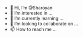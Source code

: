- 👋 Hi, I’m @Sharoyan
- 👀 I’m interested in ...
- 🌱 I’m currently learning ...
- 💞️ I’m looking to collaborate on ...
- 📫 How to reach me ...

<!---
Sharoyan/Sharoyan is a ✨ special ✨ repository because its `README.md` (this file) appears on your GitHub profile.
You can click the Preview link to take a look at your changes.
--->
